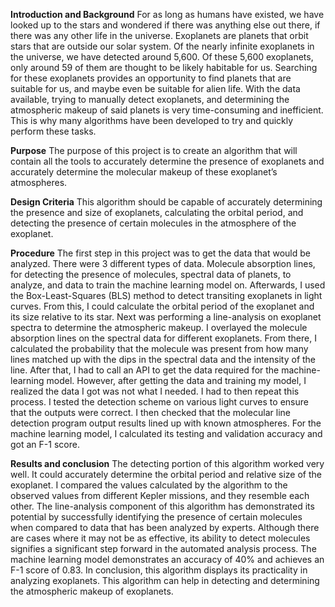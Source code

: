 **Introduction and Background**
For as long as humans have existed, we have looked up to the stars and wondered if there was anything else out there, if there was any other life in the universe. 
Exoplanets are planets that orbit stars that are outside our solar system. Of the nearly infinite exoplanets in the universe, we have detected around 5,600. Of these 5,600 exoplanets, only around 59 of them are thought to be likely habitable for us. 
Searching for these exoplanets provides an opportunity to find planets that are suitable for us, and maybe even be suitable for alien life. 
With the data available, trying to manually detect exoplanets, and determining the atmospheric makeup of said planets is very time-consuming and inefficient. This is why many algorithms have been developed to try and quickly perform these tasks.


**Purpose**
The purpose of this project is to create an algorithm that will contain all the tools to accurately determine the presence of exoplanets and accurately determine the molecular makeup of these exoplanet’s atmospheres. 


**Design Criteria**
This algorithm should be capable of accurately determining the presence and size of exoplanets, calculating the orbital period, and detecting the presence of certain molecules in the atmosphere of the exoplanet.

**Procedure**
	The first step in this project was to get the data that would be analyzed. There were 3 different types of data. Molecule absorption lines, for detecting the presence of molecules, spectral data of planets, to analyze, and data to train the machine learning model on. 
Afterwards, I used the Box-Least-Squares (BLS) method to detect transiting exoplanets in light curves. From this, I could calculate the orbital period of the exoplanet and its size relative to its star. 
	Next was performing a line-analysis on exoplanet spectra to determine the atmospheric makeup. I overlayed the molecule absorption lines on the spectral data for different exoplanets. From there, I calculated the probability that the molecule was present from how many lines matched up with the dips in the spectral data and the intensity of the line. 
After that, I had to call an API to get the data required for the machine-learning model. However, after getting the data and training my model, I realized the data I got was not what I needed. I had to then repeat this process. 
	I tested the detection scheme on various light curves to ensure that the outputs were correct. I then checked that the molecular line detection program output results lined up with known atmospheres.  For the machine learning model, I calculated its testing and validation accuracy and got an F-1 score. 


**Results and conclusion**
	The detecting portion of this algorithm worked very well. It could accurately determine the orbital period and relative size of the exoplanet. I compared the values calculated by the algorithm to the observed values from different Kepler missions, and they resemble each other. 
	The line-analysis component of this algorithm has demonstrated its potential by successfully identifying the presence of certain molecules when compared to data that has been analyzed by experts. Although there are cases where it may not be as effective, its ability to detect molecules signifies a significant step forward in the automated analysis process.
	The machine learning model demonstrates an accuracy of 40% and achieves an F-1 score of 0.83. 
In conclusion, this algorithm displays its practicality in analyzing exoplanets. This algorithm can help in detecting and determining the atmospheric makeup of exoplanets. 

